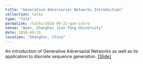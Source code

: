 ```yaml
---
title: "Generative Adversarial Networks Introduction"
collection: talks
type: "Talk"
permalink: /talks/2016-09-21-gan-intro
venue: "Apex, Shanghai Jiao Tong University"
date: 2016-09-21
location: "Shanghai, China"
---
```


An introduction of Generative Adversarial Networks as well as its application to discrete sequence generation.
[[Slide]](http://lantaoyu.github.io/files/2016-09-21-gan-intro.pdf)